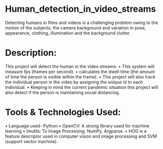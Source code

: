 # Human_detection_in_video_streams
Detecting humans in films and videos is a challenging problem owing to the motion of the subjects, the camera background and variation in pose, appearance, clothing, illumination and the background clutter. 


# Description: 
This project will detect the human in the video streams.
•	This system will measure fps (frames per second).
•	calculates the dwell time (the amount of time the person is visible within the frame).
•	This project will also track the individual person in the video by assigning the unique id to each individual. 
•	Keeping in mind the current pandemic situation this project will also detect if the person is maintaining social distancing.


# Tools & Technologies Used:
•	Language used- Python
•	OpenCV: A strong library used for machine learning
•	Imutils: To Image Processing. NumPy, Argparse.
•	HOG is a feature descriptor used in computer vision and image processing and SVM (support vector machine).
